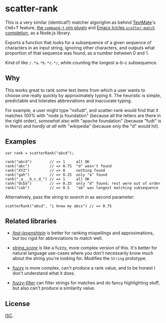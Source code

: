 # scatter-rank

This is a very similar (identical?) matcher algorighm as behind [TextMate][1]'s
<kbd>Cmd</kbd>+<kbd>T</kbd> feature, [the `command-t` vim plugin][2] and [Emacs
Icicles `scatter-match` completion][3], as a Node.js library.

Exports a function that looks for a subsequence of a given sequence of
characters in an input string, ignoring other characters, and outputs what
proportion of that sequence was found, as a number between 0 and 1.

Kind of like `/.*a.*b.*c.*/`, while counting the longest a-b-c subsequence.

## Why

This works great to rank some text items from which a user wants to choose one
really quickly by approximately typing it.  The heuristic is simple,
predictable and tolerates abbreviations and inaccurate typing.

For example, a user might type "nsfudt", and scatter-rank would find that it
matches *100%* with "node js foundation" (because all the letters are there in
the right order), *somewhat* also with "apache foundation" (because "fudt" is
in there) and *hardly at all* with "wikipedia" (because only the "d" would
hit).

## Examples

    var rank = scatterRank("abcd");

    rank("abcd")        // => 1     all OK
    rank("abc")         // => 0.75  "d" wasn't found
    rank("XYZ")         // => 0     nothing found
    rank("gah")         // => 0.25  only "a" found
    rank("_a___b_c_d_") // => 1     all OK
    rank("dcba")        // => 0.25  only "d" found; rest were out of order
    rank("cab")         // => 0.5   "ab" was longest matching subsequence

Alternatively, pass the *string to search in* as second parameter:

    scatterRank("abcd", "i know my abcs") // => 0.75

## Related libraries

-   [*fast-levenshtein*][4] is better for ranking mispellings and
    approximations, but too rigid for abbreviations to match well.

-   [*string_score*][5] is like a fuzzy, more complex version of this.  It's
    better for natural language use-cases where you don't necessarily know much
    about the string you're looking for.  Modifies the `String` prototype.

-   [*fuzzy*][6] is more complex, can't produce a rank value, and to be honest
    I don't understand what it does.

-   [*fuzzy-filter*][7] can filter strings for matches and do fancy
    highlighting stuff, but also can't produce a similarity value.

## License

[ISC][8].

[1]: https://macromates.com/
[2]: https://github.com/wincent/Command-T
[3]: http://www.emacswiki.org/emacs?action=browse;oldid=Icicles_-_Fuzzy_Completion;id=Icicles_-_Completion_Methods_and_Styles#toc7
[4]: https://github.com/hiddentao/fast-levenshtein
[5]: https://github.com/joshaven/string_score
[6]: https://github.com/mattyork/fuzzy
[7]: https://github.com/stratuseditor/fuzzy-filter
[8]: http://opensource.org/licenses/ISC
